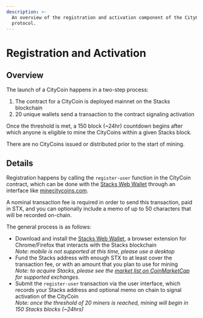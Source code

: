 ```yaml
---
description: >-
  An overview of the registration and activation component of the CityCoins
  protocol.
---
```


# Registration and Activation

## Overview

The launch of a CityCoin happens in a two-step process:

1. The contract for a CityCoin is deployed mainnet on the Stacks blockchain
2. 20 unique wallets send a transaction to the contract signaling activation

Once the threshold is met, a 150 block (\~24hr) countdown begins after which anyone is eligible to mine the CityCoins within a given Stacks block.

There are no CityCoins issued or distributed prior to the start of mining.

## Details

Registration happens by calling the `register-user` function in the CityCoin contract, which can be done with the [Stacks Web Wallet](https://hiro.so/wallet/install-web) through an interface like [minecitycoins.com](https://minecitycoins.com).

A nominal transaction fee is required in order to send this transaction, paid in STX, and you can optionally include a memo of up to 50 characters that will be recorded on-chain.

The general process is as follows:

* Download and install the [Stacks Web Wallet](https://hiro.so/wallet/install-web), a browser extension for Chrome/Firefox that interacts with the Stacks blockchain\
  _Note: mobile is not supported at this time, please use a desktop_
* Fund the Stacks address with enough STX to at least cover the transaction fee, or with an amount that you plan to use for mining\
  _Note: to acquire Stacks, please see the_ [_market list on CoinMarketCap_](https://coinmarketcap.com/currencies/stacks/markets/) _for supported exchanges._
* Submit the `register-user` transaction via the user interface, which records your Stacks address and optional memo on chain to signal activation of the CityCoin\
  _Note: once the threshold of 20 miners is reached, mining will begin in 150 Stacks blocks (\~24hrs)_
